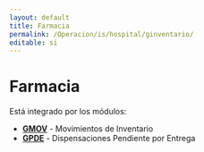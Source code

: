 ```yaml
---
layout: default
title: Farmacia
permalink: /Operacion/is/hospital/ginventario/
editable: si
---
```


# Farmacia

Está integrado por los módulos:

* [**GMOV**](http://docs.oasiscom.com/Operacion/is/hospital/ginventario/gmov) - Movimientos de Inventario
* [**GPDE**](http://docs.oasiscom.com/Operacion/is/hospital/ginventario/gpde) - Dispensaciones Pendiente por Entrega

